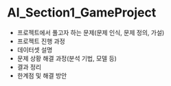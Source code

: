 # AI_Section1_GameProject

- 프로젝트에서 풀고자 하는 문제(문제 인식, 문제 정의, 가설)
- 프로젝트 진행 과정
- 데이터셋 설명
- 문제 상황 해결 과정(분석 기법, 모델 등)
- 결과 정리
- 한계점 및 해결 방안
